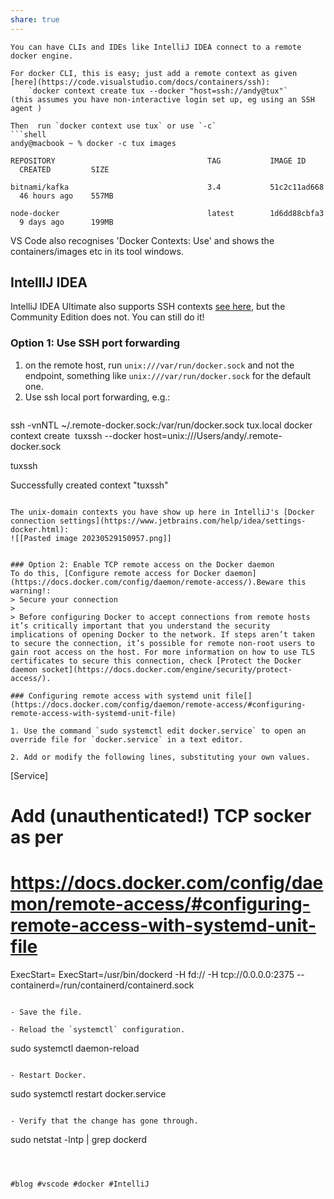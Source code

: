 ```yaml
---
share: true
---
```



```
You can have CLIs and IDEs like IntelliJ IDEA connect to a remote docker engine.

For docker CLI, this is easy; just add a remote context as given [here](https://code.visualstudio.com/docs/containers/ssh):
	`docker context create tux --docker "host=ssh://andy@tux"`
(this assumes you have non-interactive login set up, eg using an SSH agent )

Then  run `docker context use tux` or use `-c`  
```shell
andy@macbook ~ % docker -c tux images      

REPOSITORY                                  TAG           IMAGE ID       CREATED         SIZE

bitnami/kafka                               3.4           51c2c11ad668   46 hours ago    557MB

node-docker                                 latest        1d6dd88cbfa3   9 days ago      199MB

```

VS Code also recognises 'Docker Contexts: Use' and shows the containers/images etc in its tool windows.

## IntellIJ IDEA
IntelliJ IDEA Ultimate  also supports SSH contexts [see here](https://www.jetbrains.com/help/idea/settings-docker.html), but the Community Edition does not. You can still do it!

### Option 1: Use SSH port forwarding
1. on the remote host, run `unix:///var/run/docker.sock` and not the endpoint, something like `unix:///var/run/docker.sock` for the default one.
2. Use ssh local port forwarding, e.g.:
	```shell 
ssh -vnNTL ~/.remote-docker.sock:/var/run/docker.sock tux.local
docker context create  tuxssh --docker host=unix:///Users/andy/.remote-docker.sock

tuxssh

Successfully created context "tuxssh"
``` 

The unix-domain contexts you have show up here in IntelliJ's [Docker connection settings](https://www.jetbrains.com/help/idea/settings-docker.html):
![[Pasted image 20230529150957.png]]


### Option 2: Enable TCP remote access on the Docker daemon 
To do this, [Configure remote access for Docker daemon](https://docs.docker.com/config/daemon/remote-access/).Beware this warning!: 
> Secure your connection
> 
> Before configuring Docker to accept connections from remote hosts it’s critically important that you understand the security implications of opening Docker to the network. If steps aren’t taken to secure the connection, it’s possible for remote non-root users to gain root access on the host. For more information on how to use TLS certificates to secure this connection, check [Protect the Docker daemon socket](https://docs.docker.com/engine/security/protect-access/).

### Configuring remote access with systemd unit file[](https://docs.docker.com/config/daemon/remote-access/#configuring-remote-access-with-systemd-unit-file)

1. Use the command `sudo systemctl edit docker.service` to open an override file for `docker.service` in a text editor.
    
2. Add or modify the following lines, substituting your own values. 
```
[Service]

# Add (unauthenticated!) TCP socker as per

# https://docs.docker.com/config/daemon/remote-access/#configuring-remote-access-with-systemd-unit-file

ExecStart=
ExecStart=/usr/bin/dockerd -H fd:// -H tcp://0.0.0.0:2375 --containerd=/run/containerd/containerd.sock
```
    
- Save the file.
    
- Reload the `systemctl` configuration.
```
sudo systemctl daemon-reload
```
  
- Restart Docker.
```
sudo systemctl restart docker.service
```
    
- Verify that the change has gone through.
```
 sudo netstat -lntp | grep dockerd
```



#blog #vscode #docker #IntelliJ


